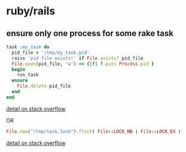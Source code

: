 # ruby/rails

## ensure only one process for some rake task

```ruby
task :my_task do
  pid_file = '/tmp/my_task.pid'
  raise 'pid file exists!' if File.exists? pid_file
  File.open(pid_file, 'w') << {|f| f.puts Process.pid }
  begin
    run_task
  ensure
    File.delete pid_file
  end
end
```
[detail on stack overflow](http://stackoverflow.com/questions/3983883/how-to-ensure-a-rake-task-only-running-a-process-at-a-time)

OR
```ruby
File.new("/tmp/task.lock").flock( File::LOCK_NB | File::LOCK_EX )
```
[detail on stack overflow](http://stackoverflow.com/questions/661684/how-do-i-ensure-only-one-instance-of-a-ruby-script-is-running-at-a-time)



